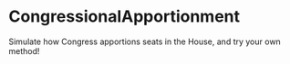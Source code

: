 # CongressionalApportionment
Simulate how Congress apportions seats in the House, and try your own method!
